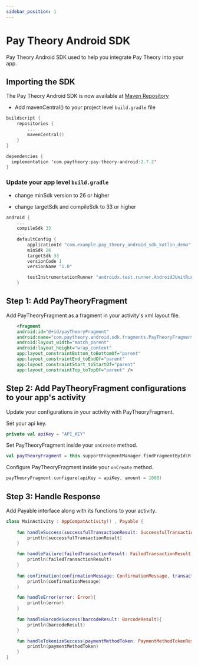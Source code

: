 ```yaml
---
sidebar_position: 1
---
```


# Pay Theory Android SDK

Pay Theory Android SDK used to help you integrate Pay Theory into your app.

## Importing the SDK

The Pay Theory Android SDK is now available at [Maven Repository](https://repo1.maven.org/maven2/com/paytheory/)

- Add mavenCentral() to your project level `build.gradle` file

```kotlin
buildscript {
    repositories {
        ...
        mavenCentral()
    }
}
```

```kotlin
dependencies {
  implementation 'com.paytheory:pay-theory-android:2.7.2'
}
```

### Update your app level `build.gradle`

- change minSdk version to 26 or higher

- change targetSdk and compileSdk to 33 or higher

```Kotlin
android {
    ...
    compileSdk 33
    ...
    defaultConfig {
        applicationId "com.example.pay_theory_android_sdk_kotlin_demo"
        minSdk 26
        targetSdk 33
        versionCode 1
        versionName "1.0"

        testInstrumentationRunner "androidx.test.runner.AndroidJUnitRunner"
    }
```

## Step 1: Add PayTheoryFragment

Add PayTheoryFragment as a fragment in your activity's xml layout file.

```xml
    <fragment
    android:id="@+id/payTheoryFragment"
    android:name="com.paytheory.android.sdk.fragments.PayTheoryFragment"
    android:layout_width="match_parent"
    android:layout_height="wrap_content"
    app:layout_constraintBottom_toBottomOf="parent"
    app:layout_constraintEnd_toEndOf="parent"
    app:layout_constraintStart_toStartOf="parent"
    app:layout_constraintTop_toTopOf="parent" />
```

## Step 2: Add PayTheoryFragment configurations to your app's activity

Update your configurations in your activity with PayTheoryFragment.

Set your api key.

```Kotlin
private val apiKey = "API_KEY"
```

Set PayTheoryFragment inside your `onCreate` method.

```Kotlin
val payTheoryFragment = this.supportFragmentManager.findFragmentById(R.id.payTheoryFragment) as PayTheoryFragment
```

Configure PayTheoryFragment inside your `onCreate` method.

```Kotlin
payTheoryFragment.configure(apiKey = apiKey, amount = 1000)
```

## Step 3: Handle Response

Add Payable interface along with its functions to your activity.

```Kotlin
class MainActivity : AppCompatActivity() , Payable {
    
    fun handleSuccess(successfulTransactionResult: SuccessfulTransactionResult){
        println(successfulTransactionResult)
    }

    fun handleFailure(failedTransactionResult: FailedTransactionResult){
        println(failedTransactionResult)
    }
    
    fun confirmation(confirmationMessage: ConfirmationMessage, transaction: Transaction){
        println(confirmationMessage)
    }

    fun handleError(error: Error){
        println(error)
    }
    
    fun handleBarcodeSuccess(barcodeResult: BarcodeResult){
        println(barcodeResult)
    }

    fun handleTokenizeSuccess(paymentMethodToken: PaymentMethodTokenResults){
        println(paymentMethodToken)
    }
}
```
